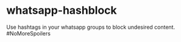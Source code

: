 # whatsapp-hashblock
Use hashtags in your whatsapp groups to block undesired content. #NoMoreSpoilers
